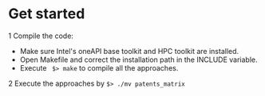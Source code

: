 # Get started

1 Compile the code: 
- Make sure Intel's oneAPI base toolkit and HPC toolkit are installed. 
- Open Makefile and correct the installation path in the INCLUDE variable. 
- Execute ``` $> make``` to compile all the approaches.

2 Execute the approaches by  ``` $> ./mv patents_matrix ```
